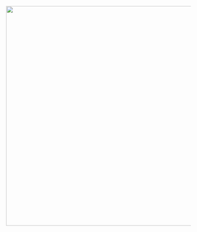 
<img src="https://github.com/Lubov-L/blog-site/blob/main/image/Screenshot%202022-12-01%20at%2019.57.25.png" style="width:600px;">
